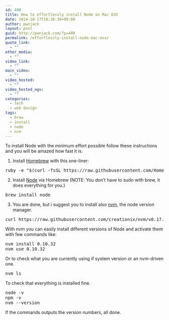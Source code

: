```yaml
---
id: 440
title: How to effortlessly install Node on Mac OSX
date: 2014-10-17T18:38:38+00:00
author: pwnjack
layout: post
guid: http://pwnjack.com/?p=440
permalink: /effortlessly-install-node-mac-osx/
quote_link:
  - ""
other_media:
  - ""
video_link:
  - ""
main_video:
  - ""
video_hosted:
  - ""
video_hosted_ogv:
  - ""
categories:
  - tech
  - web design
tags:
  - brew
  - install
  - node
  - nvm
---
```

To install Node with the minimum effort possible follow these instructions and you will be amazed how fast it is.

1. Install <a href="http://brew.sh" title="Homebrew" target="_blank">Homebrew</a> with this one-liner:

<pre class="brush: plain; title: ; notranslate" title="">ruby -e "$(curl -fsSL https://raw.githubusercontent.com/Homebrew/install/master/install)"
</pre>

2. Install <a href="http://nodejs.org/" title="NodeJS" target="_blank">Node</a> via Homebrew (NOTE: You don&#8217;t have to sudo with brew, it does everything for you.)

<pre class="brush: plain; title: ; notranslate" title="">brew install node
</pre>

3. You are done, but i suggest you to install also <a href="https://github.com/creationix/nvm" title="nvm" target="_blank">nvm</a>, the node version manager.

<pre class="brush: plain; title: ; notranslate" title="">curl https://raw.githubusercontent.com/creationix/nvm/v0.17.2/install.sh | bash
</pre>

With nvm you can easily install different versions of Node and activate them with few commands like:

<pre class="brush: plain; title: ; notranslate" title="">nvm install 0.10.32
nvm use 0.10.32
</pre>

Or to check what you are currently using if system version or an nvm-driven one.

<pre class="brush: plain; title: ; notranslate" title="">nvm ls
</pre>

To check that everything is installed fine.

<pre class="brush: plain; title: ; notranslate" title="">node -v
npm -v
nvm --version
</pre>

If the commands outputs the version numbers, all done.
